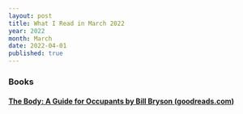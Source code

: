 ```yaml
---
layout: post
title: What I Read in March 2022
year: 2022
month: March
date: 2022-04-01
published: true
---
```


### Books

#### [The Body: A Guide for Occupants by Bill Bryson (goodreads.com)](https://www.goodreads.com/book/show/43582376)